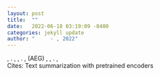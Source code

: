 ```yaml
---
layout: post
title:  ""
date:   2022-06-18 03:19:09 -0400
categories: jekyll update
author: "     - , 2022"
---
```

, . , , . , (AEG) , , . ,  
Cites: Text summarization with pretrained encoders